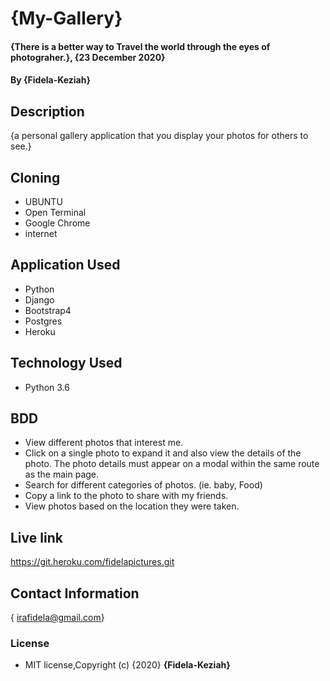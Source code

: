 # {My-Gallery}

#### {There is a better way to Travel the world through the eyes of photograher.}, {23 December 2020}
#### By **{Fidela-Keziah}**

## Description

{a personal gallery application that you display your photos for others to see.}

## Cloning

* UBUNTU
* Open Terminal
* Google Chrome
* internet


## Application Used

* Python
* Django
* Bootstrap4
* Postgres
* Heroku

## Technology Used

* Python 3.6

## BDD

* View different photos that interest me.
* Click on a single photo to expand it and also view the details of the photo. The photo details must appear on a modal within the same route as the main page.
* Search for different categories of photos. (ie. baby, Food)
* Copy a link to the photo to share with my friends.
* View photos based on the location they were taken.

## Live link
https://git.heroku.com/fidelapictures.git

## Contact Information

{ irafidela@gmail.com}

### License

* MIT license,Copyright (c) {2020} **{Fidela-Keziah}**